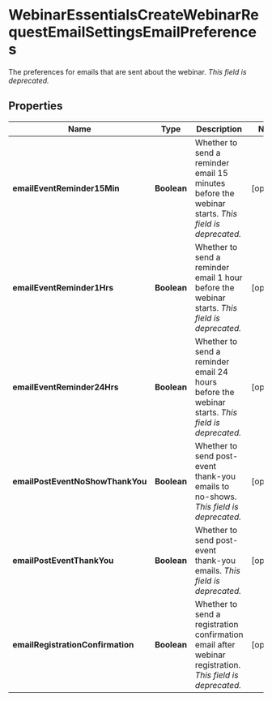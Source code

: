 

# WebinarEssentialsCreateWebinarRequestEmailSettingsEmailPreferences

The preferences for emails that are sent about the webinar. _This field is deprecated._

## Properties

| Name | Type | Description | Notes |
|------------ | ------------- | ------------- | -------------|
|**emailEventReminder15Min** | **Boolean** | Whether to send a reminder email 15 minutes before the webinar starts. _This field is deprecated._ |  [optional] |
|**emailEventReminder1Hrs** | **Boolean** | Whether to send a reminder email 1 hour before the webinar starts. _This field is deprecated._ |  [optional] |
|**emailEventReminder24Hrs** | **Boolean** | Whether to send a reminder email 24 hours before the webinar starts. _This field is deprecated._ |  [optional] |
|**emailPostEventNoShowThankYou** | **Boolean** | Whether to send post-event thank-you emails to no-shows. _This field is deprecated._ |  [optional] |
|**emailPostEventThankYou** | **Boolean** | Whether to send post-event thank-you emails. _This field is deprecated._ |  [optional] |
|**emailRegistrationConfirmation** | **Boolean** | Whether to send a registration confirmation email after webinar registration. _This field is deprecated._ |  [optional] |



